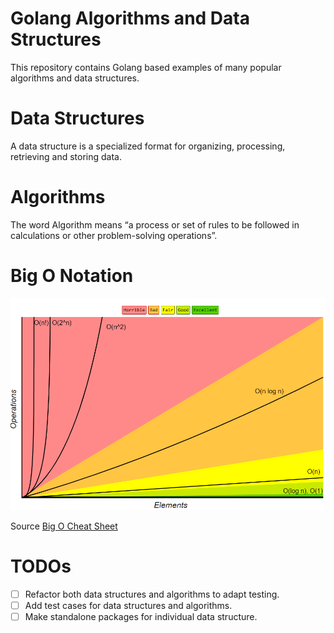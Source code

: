 # Golang Algorithms and Data Structures

This repository contains Golang based examples of many popular algorithms and data structures.

# Data Structures
A data structure is a specialized format for organizing, processing, retrieving and storing data.

# Algorithms
The word Algorithm means “a process or set of rules to be followed in calculations or other problem-solving operations”.

# Big O Notation
![Big O graphs](./assets/big-o-notation.png)

Source [Big O Cheat Sheet](https://www.bigocheatsheet.com/)
# TODOs
- [ ] Refactor both data structures and algorithms to adapt testing.
- [ ] Add test cases for data structures and algorithms.
- [ ] Make standalone packages for individual data structure.
